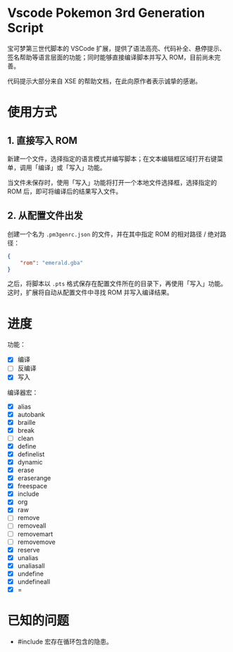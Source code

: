 # Vscode Pokemon 3rd Generation Script

宝可梦第三世代脚本的 VSCode 扩展，提供了语法高亮、代码补全、悬停提示、签名帮助等语言层面的功能；同时能够直接编译脚本并写入 ROM，目前尚未完善。

代码提示大部分来自 XSE 的帮助文档，在此向原作者表示诚挚的感谢。

# 使用方式

## 1. 直接写入 ROM

新建一个文件，选择指定的语言模式并编写脚本；在文本编辑框区域打开右键菜单，调用「编译」或「写入」功能。

当文件未保存时，使用「写入」功能将打开一个本地文件选择框，选择指定的 ROM 后，即可将编译后的结果写入文件。

## 2. 从配置文件出发

创建一个名为 ``.pm3genrc.json`` 的文件，并在其中指定 ROM 的相对路径 / 绝对路径：

```json
{
    "rom": "emerald.gba"
}
```

之后，将脚本以 ``.pts`` 格式保存在配置文件所在的目录下，再使用「写入」功能。这时，扩展将自动从配置文件中寻找 ROM 并写入编译结果。

# 进度

功能：
- [x] 编译
- [ ] 反编译
- [x] 写入

编译器宏：
- [x] alias
- [x] autobank
- [x] braille
- [x] break
- [ ] clean
- [x] define
- [x] definelist
- [x] dynamic
- [x] erase
- [x] eraserange
- [x] freespace
- [x] include
- [x] org
- [x] raw
- [ ] remove
- [ ] removeall
- [ ] removemart
- [ ] removemove
- [x] reserve
- [x] unalias
- [x] unaliasall
- [x] undefine
- [x] undefineall
- [x] =

# 已知的问题

- #include 宏存在循环包含的隐患。